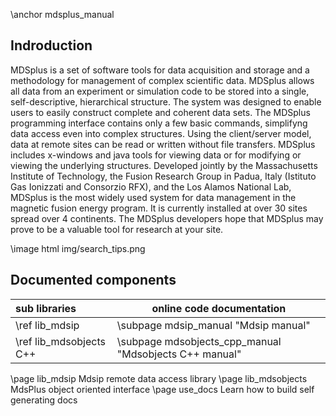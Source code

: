 \anchor mdsplus_manual



Indroduction
------------

MDSplus is a set of software tools for data acquisition and storage and a methodology for management of complex scientific data.
MDSplus allows all data from an experiment or simulation code to be stored into a single, self-descriptive, hierarchical structure. The system was designed to enable users to easily construct complete and coherent data sets.
The MDSplus programming interface contains only a few basic commands, simplifyng data access even into complex structures. Using the client/server model, data at remote sites can be read or written without file transfers. MDSplus includes x-windows and java tools for viewing data or for modifying or viewing the underlying structures.
Developed jointly by the Massachusetts Institute of Technology, the Fusion Research Group in Padua, Italy (Istituto Gas Ionizzati and Consorzio RFX), and the Los Alamos National Lab, MDSplus is the most widely used system for data management in the magnetic fusion energy program. It is currently installed at over 30 sites spread over 4 continents.
The MDSplus developers hope that MDSplus may prove to be a valuable tool for research at your site. 

\image html img/search_tips.png 




Documented components
---------------------

| sub libraries            | online code documentation                              |
|:-------------------------|--------------------------------------------------------|
| \ref lib_mdsip           | \subpage mdsip_manual "Mdsip manual"                   |
| \ref lib_mdsobjects C++  | \subpage mdsobjects_cpp_manual "Mdsobjects C++ manual" |




 
\page lib_mdsip Mdsip remote data access library
\page lib_mdsobjects MdsPlus object oriented interface
\page use_docs Learn how to build self generating docs

